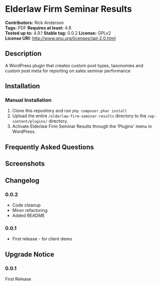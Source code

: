 # Elderlaw Firm Seminar Results #
 
**Contributors:**      Rick Anderson  
**Tags:**  PDF
**Requires at least:** 4.8  
**Tested up to:**      4.9.1 
**Stable tag:**        0.0.2 
**License:**           GPLv2  
**License URI:**       http://www.gnu.org/licenses/gpl-2.0.html  

## Description ##

A WordPress plugin that creates custom post types, taxonomies and custom post meta for reporting on sales seminar performance
## Installation ##

### Manual Installation ###

1. Clone this repository and run `php composer.phar install`
1. Upload the entire `/elderlaw-firm-seminar-results` directory to the `/wp-content/plugins/` directory.
2. Activate Elderlaw Firm Seminar Results through the 'Plugins' menu in WordPress.

## Frequently Asked Questions ##


## Screenshots ##


## Changelog ##

### 0.0.2 ###
* Code cleanup 
* Minor refactoring
* Added README

### 0.0.1 ###
* First release - for client demo

## Upgrade Notice ##

### 0.0.1 ###
First Release
